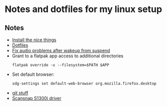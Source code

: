 # Notes and dotfiles for my linux setup

## Notes

* [Install the nice things](notes/install.md)
* [Dotfiles](dotfiles/readme.md)
* [Fix audio problems after wakeup from suspend](notes/audio_suspend.md)
* Grant to a flatpak app access to additional directories
    ```shell
    flatpak override -u --filesystem=$PATH $APP
    ```
* Set default browser: 
    ```shell
    xdg-settings set default-web-browser org.mozilla.firefox.desktop
    ```
* [git stuff](notes/git.md)
* [Scansnap S1300i driver](notes/scansnap.md)
